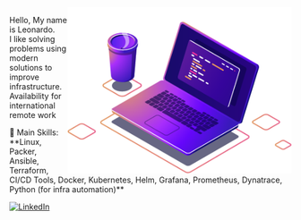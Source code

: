 <img src="https://raw.githubusercontent.com/xleonardoalonso/xleonardoalonso/main/computer-illustration.png" alt="Computer" min-width="400px" max-width="400px" width="400px" align="right">

<p align="left"> 
  Hello, My name is Leonardo.<br>
  I like solving problems using modern solutions to improve infrastructure. 
  Availability for international remote work
</p>

<p align="left">
  💼 Main Skills: **Linux, Packer, Ansible, Terraform, CI/CD Tools, Docker, Kubernetes, Helm, Grafana, Prometheus, Dynatrace, Python (for infra automation)**
</p>


<p align="left">
  <a href="#" title="LinkedIn">
  <img src="https://img.shields.io/badge/-Linkedin-0e76a8?style=flat-square&logo=Linkedin&logoColor=white&link=https://www.linkedin.com/in/xleonardoalonso/" alt="LinkedIn"/></a>

